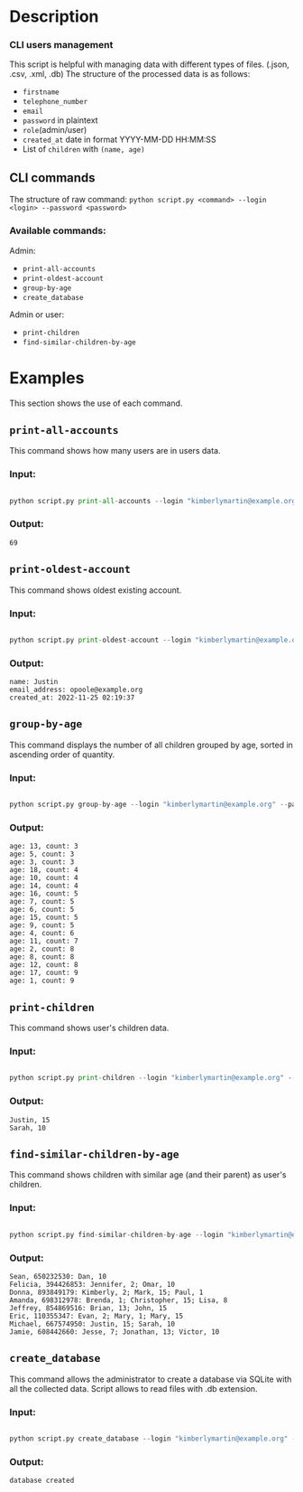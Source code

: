 # Description
### CLI users management
This script is helpful with managing data with different types of files. (.json, .csv, .xml, .db)
The structure of the processed data is as follows:
- `firstname`
- `telephone_number`
- `email`
- `password` in plaintext
- `role`(admin/user)
- `created_at` date in format YYYY-MM-DD HH:MM:SS
- List of `children` with `(name, age)`

## CLI commands
The structure of raw command: `python script.py <command> --login <login> --password <password>`

### Available commands:
Admin:
- `print-all-accounts`
- `print-oldest-account`
- `group-by-age`
- `create_database`
  
Admin or user:
- `print-children`
- `find-similar-children-by-age`

# Examples
This section shows the use of each command.

## `print-all-accounts`
This command shows how many users are in users data.

### Input:

```python

python script.py print-all-accounts --login "kimberlymartin@example.org" --password "ns6REVen+g"

```

### Output:

```
69
```

## `print-oldest-account`
This command shows oldest existing account.

### Input:

```python

python script.py print-oldest-account --login "kimberlymartin@example.org" --password "ns6REVen+g"

```

### Output:

```
name: Justin
email_address: opoole@example.org
created_at: 2022-11-25 02:19:37
```

## `group-by-age`
This command displays the number of all children grouped by age, sorted in ascending order of quantity.

### Input:

```python

python script.py group-by-age --login "kimberlymartin@example.org" --password "ns6REVen+g"

```

### Output:

```
age: 13, count: 3
age: 5, count: 3
age: 3, count: 3
age: 18, count: 4
age: 10, count: 4
age: 14, count: 4
age: 16, count: 5
age: 7, count: 5
age: 6, count: 5
age: 15, count: 5
age: 9, count: 5
age: 4, count: 6
age: 11, count: 7
age: 2, count: 8
age: 8, count: 8
age: 12, count: 8
age: 17, count: 9
age: 1, count: 9
```

## `print-children`
This command shows user's children data.

### Input:

```python

python script.py print-children --login "kimberlymartin@example.org" --password "ns6REVen+g"

```

### Output:

```
Justin, 15
Sarah, 10
```

## `find-similar-children-by-age`
This command shows children with similar age (and their parent) as user's children.

### Input:

```python

python script.py find-similar-children-by-age --login "kimberlymartin@example.org" --password "ns6REVen+g"

```

### Output:

```
Sean, 650232530: Dan, 10
Felicia, 394426853: Jennifer, 2; Omar, 10
Donna, 893849179: Kimberly, 2; Mark, 15; Paul, 1
Amanda, 698312978: Brenda, 1; Christopher, 15; Lisa, 8
Jeffrey, 854869516: Brian, 13; John, 15
Eric, 110355347: Evan, 2; Mary, 1; Mary, 15
Michael, 667574950: Justin, 15; Sarah, 10
Jamie, 608442660: Jesse, 7; Jonathan, 13; Victor, 10
```

## `create_database`
This command allows the administrator to create a database via SQLite with all the collected data. Script allows to read files with .db extension.

### Input:

```python

python script.py create_database --login "kimberlymartin@example.org" --password "ns6REVen+g"

```

### Output:

```
database created
```
